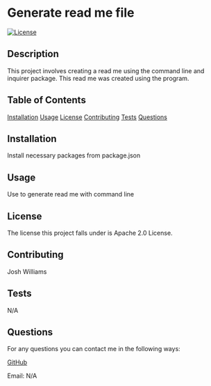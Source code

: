 
# Generate read me file

[![License](https://img.shields.io/badge/License-Apache_2.0-blue.svg)](https://opensource.org/licenses/Apache-2.0)


## Description 

This project involves creating a read me using the command line and inquirer package. This read me was created using the program.

## Table of Contents 

[Installation](#installation)
[Usage](#usage)
[License](#license)
[Contributing](#contributing)
[Tests](#tests)
[Questions](#questions)

## Installation 

Install necessary packages from package.json

## Usage 

Use to generate read me with command line

## License 

The license this project falls under is Apache 2.0 License.

## Contributing 

Josh Williams

## Tests 

N/A

## Questions

For any questions you can contact me in the following ways:

[GitHub](https://github.com/JoshW1ll1ams)

Email: N/A
